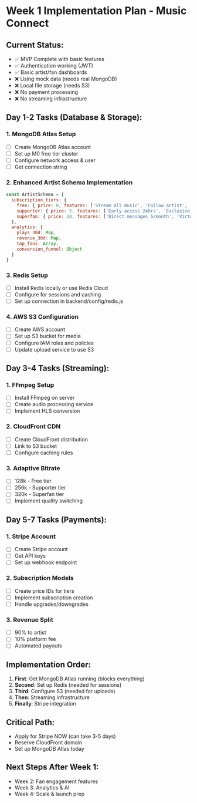 # Week 1 Implementation Plan - Music Connect

## Current Status:
- ✅ MVP Complete with basic features
- ✅ Authentication working (JWT)
- ✅ Basic artist/fan dashboards
- ❌ Using mock data (needs real MongoDB)
- ❌ Local file storage (needs S3)
- ❌ No payment processing
- ❌ No streaming infrastructure

## Day 1-2 Tasks (Database & Storage):

### 1. MongoDB Atlas Setup
- [ ] Create MongoDB Atlas account
- [ ] Set up M0 free tier cluster
- [ ] Configure network access & user
- [ ] Get connection string

### 2. Enhanced Artist Schema Implementation
```javascript
const ArtistSchema = {
  subscription_tiers: {
    free: { price: 0, features: ['Stream all music', 'Follow artist', 'Like tracks'] },
    supporter: { price: 5, features: ['Early access 24hrs', 'Exclusive tracks', 'Monthly Q&A'] },
    superfan: { price: 10, features: ['Direct messages 5/month', 'Virtual backstage', 'Live sessions'] }
  },
  analytics: {
    plays_30d: Map,
    revenue_30d: Map,
    top_fans: Array,
    conversion_funnel: Object
  }
}
```

### 3. Redis Setup
- [ ] Install Redis locally or use Redis Cloud
- [ ] Configure for sessions and caching
- [ ] Set up connection in backend/config/redis.js

### 4. AWS S3 Configuration
- [ ] Create AWS account
- [ ] Set up S3 bucket for media
- [ ] Configure IAM roles and policies
- [ ] Update upload service to use S3

## Day 3-4 Tasks (Streaming):

### 1. FFmpeg Setup
- [ ] Install FFmpeg on server
- [ ] Create audio processing service
- [ ] Implement HLS conversion

### 2. CloudFront CDN
- [ ] Create CloudFront distribution
- [ ] Link to S3 bucket
- [ ] Configure caching rules

### 3. Adaptive Bitrate
- [ ] 128k - Free tier
- [ ] 256k - Supporter tier  
- [ ] 320k - Superfan tier
- [ ] Implement quality switching

## Day 5-7 Tasks (Payments):

### 1. Stripe Account
- [ ] Create Stripe account
- [ ] Get API keys
- [ ] Set up webhook endpoint

### 2. Subscription Models
- [ ] Create price IDs for tiers
- [ ] Implement subscription creation
- [ ] Handle upgrades/downgrades

### 3. Revenue Split
- [ ] 90% to artist
- [ ] 10% platform fee
- [ ] Automated payouts

## Implementation Order:
1. **First**: Get MongoDB Atlas running (blocks everything)
2. **Second**: Set up Redis (needed for sessions)
3. **Third**: Configure S3 (needed for uploads)
4. **Then**: Streaming infrastructure
5. **Finally**: Stripe integration

## Critical Path:
- Apply for Stripe NOW (can take 3-5 days)
- Reserve CloudFront domain
- Set up MongoDB Atlas today

## Next Steps After Week 1:
- Week 2: Fan engagement features
- Week 3: Analytics & AI
- Week 4: Scale & launch prep